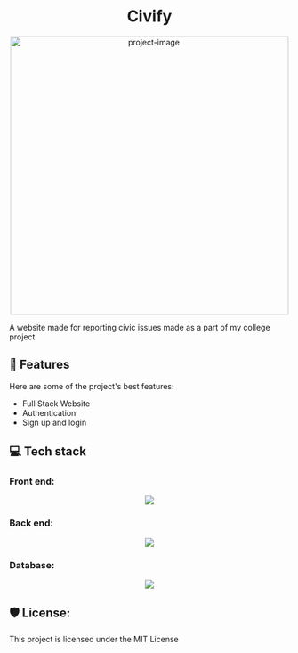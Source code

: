 <h1 align="center" id="title">Civify</h1>

<p align="center"><img width="500px" src="https://socialify.git.ci/adithyakb10/Civify/image?description=1&amp;font=Raleway&amp;name=1&amp;owner=1&amp;pattern=Charlie%20Brown&amp;stargazers=1&amp;theme=Light" alt="project-image"></p>

<p id="description">A website made for reporting civic issues made as a part of my college project</p>

  
  
<h2>🧐 Features</h2>

Here are some of the project's best features:

*   Full Stack Website
*   Authentication
*   Sign up and login

  
  

<h2>💻 Tech stack</h2>
<h3>Front end:</h3>
<p align="center">
  <a href="https://skillicons.dev">
    <img src="https://skillicons.dev/icons?i=html,css,js" />
  </a>
</p>
<h3>Back end:</h3>
<p align="center">
  <a href="https://skillicons.dev">
    <img src="https://skillicons.dev/icons?i=nodejs,express" />
  </a>
</p>
<h3>Database:</h3>
<p align="center">
  <a href="https://skillicons.dev">
    <img src="https://skillicons.dev/icons?i=mongodb" />
  </a>
</p>

<h2>🛡️ License:</h2>

This project is licensed under the MIT License
